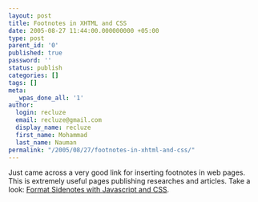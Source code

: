 ```yaml
---
layout: post
title: Footnotes in XHTML and CSS
date: 2005-08-27 11:44:00.000000000 +05:00
type: post
parent_id: '0'
published: true
password: ''
status: publish
categories: []
tags: []
meta:
  _wpas_done_all: '1'
author:
  login: recluze
  email: recluze@gmail.com
  display_name: recluze
  first_name: Mohammad
  last_name: Nauman
permalink: "/2005/08/27/footnotes-in-xhtml-and-css/"
---
```

Just came across a very good link for inserting footnotes in web pages. This is extremely useful pages publishing researches and articles. Take a look: [Format Sidenotes with Javascript and CSS](http://www.brandspankingnew.net/specials/footnote_3.html).

